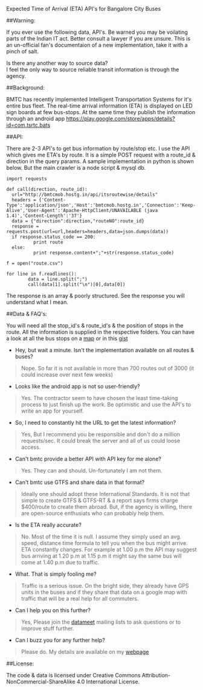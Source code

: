 Expected Time of Arrival (ETA) API's for Bangalore City Buses

##Warning:

If you ever use the following data, API's. Be warned you may be voilating parts of the Indian IT act. Better consult a lawyer if you are unsure. This is an un-official fan's documentaion of a new implementation, take it with a pinch of salt.

Is there any another way to source data?  
I feel the only way to source reliable transit information is through the agency. 


##Background:

BMTC has recently implemented Intelligent Transportation Systems for it's entire bus fleet. The real-time arrival information (ETA) is displayed on LED sign boards at few bus-stops. At the same time they publish the information through an android app https://play.google.com/store/apps/details?id=com.tsrtc.bats

##API:

There are 2-3 API's to get bus information by route/stop etc. I use the API which gives me ETA's by route. It is a simple POST request with a route_id & direction in the query params. A sample implementation in python is shown below. But the main crawler is a node script & mysql db.

```
import requests

def call(direction, route_id):
  url="http://bmtcmob.hostg.in/api/itsroutewise/details"
  headers = {'Content-Type':'application/json','Host':'bmtcmob.hostg.in','Connection':'Keep-Alive','User-Agent':'Apache-HttpClient/UNAVAILABLE (java 1.4)','Content-Length':'37'}
  data = {"direction":direction,"routeNO":route_id}
  response = requests.post(url=url,headers=headers,data=json.dumps(data))
  if response.status_code == 200:
          print route
  else:
          print response.content+";"+str(response.status_code)

f = open("route.csv")

for line in f.readlines():
        data = line.split(";")
        call(data[1].split("\n")[0],data[0])

```

The response is an array & poorly structured. See the response you will understand what I mean. 



##Data & FAQ's:

You will need all the stop_id's & route_id's & the position of stops in the route. All the information is supplied in the respective folders. You can have a look at all the bus stops on a [map](http://bl.ocks.org/d/5e7b92f97c52d937d10d91436ec2826d) or in this [gist](https://gist.github.com/iotakodali/5ee8d50c4f57c1ff9028bf9d6e87a63a) 

* Hey, but wait a minute. Isn't the implementation available on all routes & buses?
> Nope. So far it is not available in more than 700 routes out of 3000 (it could increase over next few weeks)

* Looks like the android app is not so user-friendly?
> Yes. The contractor seem to have chosen the least time-taking process to just finish up the work. Be optimistic and use the API's to write an app for yourself.

* So, I need to constantly hit the URL to get the latest information?
> Yes, But I recommend you be responsible and don't do a million requests/sec. It could break the server and all of us could loose access.

* Can't bmtc provide a better API with API key for me alone?
> Yes. They can and should. Un-fortunately I am not them. 

* Can't bmtc use GTFS and share data in that format?
> Ideally one should adopt these International Standards. It is not that simple to create GTFS & GTFS-RT & a report says firms charge $400/route to create them abroad. But, if the agency is willing, there are open-source enthusiats who can probably help them. 

* Is the ETA really accurate?
> No. Most of the time it is null. I assume they simply used an avg. speed, distance time formula to tell you when the bus might arrive. ETA constantly changes. For example at 1.00 p.m the API may suggest bus arriving at 1.20 p.m at 1.15 p.m it might say the same bus will come at 1.40 p.m due to traffic.

* What. That is simply fooling me?
> Traffic is a serious issue. On the bright side, they already have GPS units in the buses and if they share that data on a google map with traffic that will be a real help for all commuters. 

* Can I help you on this further?
> Yes, Please join the [datameet](http://datameet.org/) mailing lists to ask questions or to improve stuff further.

* Can I buzz you for any further help?
> Please do. My details are available on my [webpage](www.lostprogrammer.com)

##License:

The code & data is licensed under Creative Commons Attribution-NonCommercial-ShareAlike 4.0 International License.
